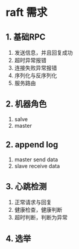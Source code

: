 # raft 需求

## 1. 基础RPC
1. 发送信息，并且回复成功
2. 超时异常报错
3. 连接失败异常报错
4. 序列化与反序列化
5. 服务路由

## 2. 机器角色
1. salve
2. master 

## 2. append log
1. master send data
2. slave receive data

## 3. 心跳检测
1. 正常请求与回复
2. 健康检查，健康判断
3. 超时判断，判断为异常

## 4. 选举